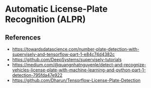 # Automatic License-Plate Recognition (ALPR)



## References

* https://towardsdatascience.com/number-plate-detection-with-supervisely-and-tensorflow-part-1-e84c74d4382c
* https://github.com/DeepSystems/supervisely-tutorials
* https://medium.com/@quangnhatnguyenle/detect-and-recognize-vehicles-license-plate-with-machine-learning-and-python-part-1-detection-795fda47e922
* https://github.com/Dharun/Tensorflow-License-Plate-Detection

